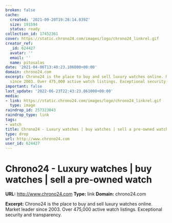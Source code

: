 ```yaml
---
broken: false
cache:
  created: '2021-09-20T19:28:14.039Z'
  size: 191594
  status: ready
collection_id: 17452361
cover: https://static.chrono24.com/images/logo/chrono24_linkrel.gif
creator_ref:
  _id: 624427
  avatar: ''
  email: ''
  name: pitosalas
date: '2021-04-06T13:40:23.106000+00:00'
domain: chrono24.com
excerpt: Chrono24 is the place to buy and sell luxury watches online. Market leader
  since 2003. Over 475,000 active watch listings. Exceptional security and transparency.
important: false
last_update: '2022-06-23T22:43:23.861000+00:00'
media:
- link: https://static.chrono24.com/images/logo/chrono24_linkrel.gif
  type: image
raindrop_id: 257323043
raindrop_type: link
tags:
- watch
title: Chrono24 - Luxury watches | buy watches | sell a pre-owned watch
type: drop
url: http://www.chrono24.com
user_id: 624427
---
```


# Chrono24 - Luxury watches | buy watches | sell a pre-owned watch

**URL:** http://www.chrono24.com
**Type:** link
**Domain:** chrono24.com

**Excerpt:** Chrono24 is the place to buy and sell luxury watches online. Market leader since 2003. Over 475,000 active watch listings. Exceptional security and transparency.
